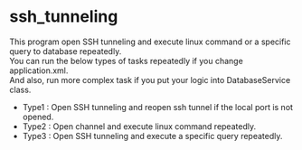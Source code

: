 # ssh_tunneling

This program open SSH tunneling and execute linux command or a specific query to database repeatedly.\
You can run the below types of tasks repeatedly if you change application.xml.\
And also, run more complex task if you put your logic into DatabaseService class.
  - Type1 : Open SSH tunneling and reopen ssh tunnel if the local port is not opened.
  - Type2 : Open channel and execute linux command repeatedly.
  - Type3 : Open SSH tunneling and execute a specific query repeatedly.
